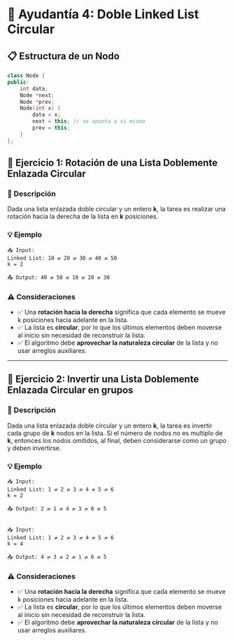 # 🔗 Ayudantía 4: Doble Linked List Circular

## 📋 Estructura de un Nodo

```cpp
class Node {
public:
    int data;
    Node *next;
    Node *prev;
    Node(int x) {
        data = x;
        next = this; // se apunta a sí mismo
        prev = this;
    }
};
```

## 📝 Ejercicio 1: Rotación de una Lista Doblemente Enlazada Circular

### 🎯 Descripción
Dada una lista enlazada doble circular y un entero **k**, la tarea es realizar una rotación hacia la derecha de la lista en **k** posiciones.

### 💡 Ejemplo
```
📥 Input:  
Linked List: 10 ⇄ 20 ⇄ 30 ⇄ 40 ⇄ 50  
k = 2  

📤 Output: 40 ⇄ 50 ⇄ 10 ⇄ 20 ⇄ 30
```

### ⚠️ Consideraciones
- ✅ Una **rotación hacia la derecha** significa que cada elemento se mueve k posiciones hacia adelante en la lista.
- ✅ La lista es **circular**, por lo que los últimos elementos deben moverse al inicio sin necesidad de reconstruir la lista.
- ✅ El algoritmo debe **aprovechar la naturaleza circular** de la lista y no usar arreglos auxiliares.

---

## 📝 Ejercicio 2: Invertir una Lista Doblemente Enlazada Circular en grupos

### 🎯 Descripción
Dada una lista enlazada doble circular y un entero **k**, la tarea es invertir cada grupo de **k** nodos en la lista. Si el número de nodos no es multiplo de **k**, entonces los nodos omitidos, al final, deben considerarse como un grupo y deben invertirse.

### 💡 Ejemplo
```
📥 Input:  
Linked List: 1 ⇄ 2 ⇄ 3 ⇄ 4 ⇄ 5 ⇄ 6 
k = 2  

📤 Output: 2 ⇄ 1 ⇄ 4 ⇄ 3 ⇄ 6 ⇄ 5


📥 Input:  
Linked List: 1 ⇄ 2 ⇄ 3 ⇄ 4 ⇄ 5 ⇄ 6 
k = 4  

📤 Output: 4 ⇄ 3 ⇄ 2 ⇄ 1 ⇄ 6 ⇄ 5

```

### ⚠️ Consideraciones
- ✅ Una **rotación hacia la derecha** significa que cada elemento se mueve k posiciones hacia adelante en la lista.
- ✅ La lista es **circular**, por lo que los últimos elementos deben moverse al inicio sin necesidad de reconstruir la lista.
- ✅ El algoritmo debe **aprovechar la naturaleza circular** de la lista y no usar arreglos auxiliares.